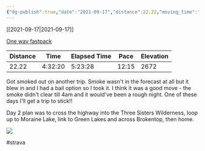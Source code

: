 ```yaml
---
{"dg-publish":true,"date":"2021-09-17","distance":22.22,"moving_time":"4:32:20","elapsed_time":"5:23:28","pace":"12:15","total_elevation_gain":2672,"url":"https://www.strava.com/activities/5977466610","permalink":"/01-personal/strava/2021-09-17-one-way-fastpack/","dgPassFrontmatter":true}
---
```



[[2021-09-17\|2021-09-17]]

[One way fastpack](https://www.strava.com/activities/5977466610)

| Distance | Time    | Elapsed Time | Pace  | Elevation |
| -------- | ------- | ------------ | ----- | --------- |
| 22.22    | 4:32:20 | 5:23:28      | 12:15 | 2672      |


Got smoked out on another trip. Smoke wasn't in the forecast at all but it blew in and I had a bail option so I took it. I think it was a good move - the smoke didn't clear till 4am and it would've been a rough night. One of these days I'll get a trip to stick!!

Day 2 plan was to cross the highway into the Three Sisters Wilderness, loop up to Moraine Lake, link to Green Lakes and across Brokentop, then home.
    
![](https://dgtzuqphqg23d.cloudfront.net/C-nuyMyFC1--r-I_C6N27bqT6kBRHNqw_9ZrWuj1iwg-768x576.jpg)

    

#strava
